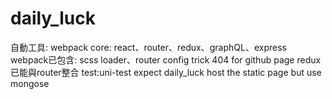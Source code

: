 # daily_luck
自動工具: webpack
core: react、router、redux、graphQL、express
webpack已包含: scss loader、router config trick 404 for github page
redux已能與router整合
test:uni-test expect
daily_luck
host the static page but use mongose
